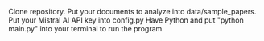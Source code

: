 Clone repository.
Put your documents to analyze into data/sample_papers.
Put your Mistral AI API key into config.py
Have Python and put "python main.py" into your terminal to run the program.